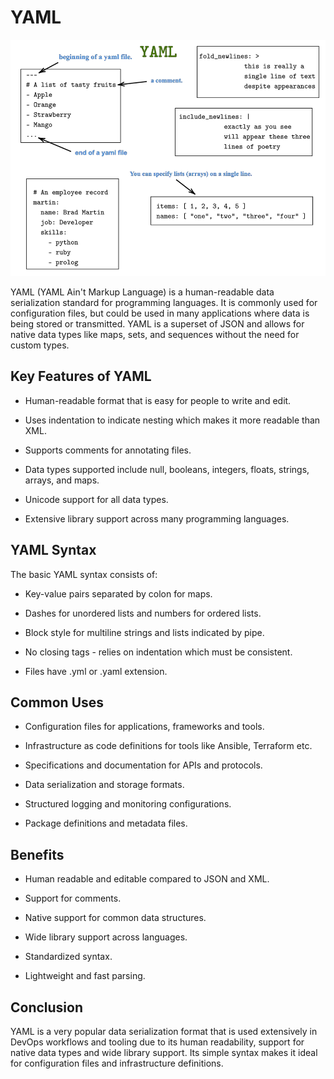 # YAML

![image](image/ansible-playbook-yaml.webp)

YAML (YAML Ain't Markup Language) is a human-readable data serialization standard for programming languages. It is commonly used for configuration files, but could be used in many applications where data is being stored or transmitted. YAML is a superset of JSON and allows for native data types like maps, sets, and sequences without the need for custom types.

## Key Features of YAML

- Human-readable format that is easy for people to write and edit.

- Uses indentation to indicate nesting which makes it more readable than XML.

- Supports comments for annotating files.

- Data types supported include null, booleans, integers, floats, strings, arrays, and maps.

- Unicode support for all data types.

- Extensive library support across many programming languages.

## YAML Syntax

The basic YAML syntax consists of:

- Key-value pairs separated by colon for maps.

- Dashes for unordered lists and numbers for ordered lists.

- Block style for multiline strings and lists indicated by pipe.

- No closing tags - relies on indentation which must be consistent.

- Files have .yml or .yaml extension.

## Common Uses

- Configuration files for applications, frameworks and tools.

- Infrastructure as code definitions for tools like Ansible, Terraform etc.

- Specifications and documentation for APIs and protocols.

- Data serialization and storage formats.

- Structured logging and monitoring configurations.

- Package definitions and metadata files.

## Benefits

- Human readable and editable compared to JSON and XML.

- Support for comments.

- Native support for common data structures.

- Wide library support across languages.

- Standardized syntax.

- Lightweight and fast parsing.

## Conclusion

YAML is a very popular data serialization format that is used extensively in DevOps workflows and tooling due to its human readability, support for native data types and wide library support. Its simple syntax makes it ideal for configuration files and infrastructure definitions.

